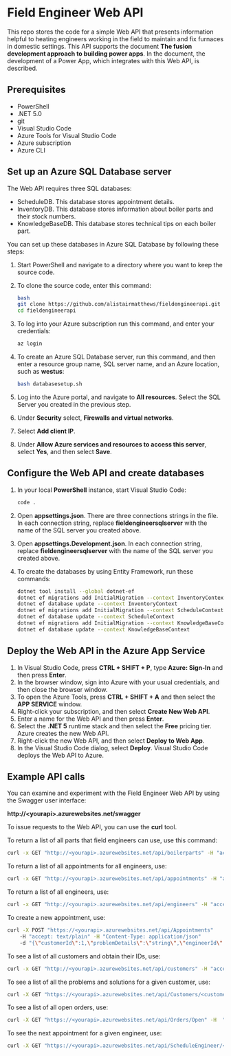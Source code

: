 # Field Engineer Web API

This repo stores the code for a simple Web API that presents information helpful to heating engineers working in the field to maintain and fix furnaces in domestic settings. This API supports the document **The fusion development approach to building power apps**. In the document, the development of a Power App, which integrates with this Web API, is described. 

## Prerequisites

- PowerShell
- .NET 5.0
- git
- Visual Studio Code
- Azure Tools for Visual Studio Code
- Azure subscription
- Azure CLI

## Set up an Azure SQL Database server

The Web API requires three SQL databases:

- ScheduleDB. This database stores appointment details.
- InventoryDB. This database stores information about boiler parts and their stock numbers.
- KnowledgeBaseDB. This database stores technical tips on each boiler part.

You can set up these databases in Azure SQL Database by following these steps:

1. Start PowerShell and navigate to a directory where you want to keep the source code.
1. To clone the source code, enter this command:

    <!-- Update this URL, when we know the final repo location -->
    ```bash
    bash
    git clone https://github.com/alistairmatthews/fieldengineerapi.git
    cd fieldengineerapi
    ```

1. To log into your Azure subscription run this command, and enter your credentials:

    ```bash
    az login
    ```

1. To create an Azure SQL Database server, run this command, and then enter a resource group name, SQL server name, and an Azure location, such as **westus**:

    ```bash
    bash databasesetup.sh
    ```

1. Log into the Azure portal, and navigate to **All resources**. Select the SQL Server you created in the previous step.
1. Under **Security** select, **Firewalls and virtual networks**.
1. Select **Add client IP**.
1. Under **Allow Azure services and resources to access this server**, select **Yes**, and then select **Save**.

## Configure the Web API and create databases

1. In your local **PowerShell** instance, start Visual Studio Code:

    ```bash
    code .
    ```

1. Open **appsettings.json**. There are three connections strings in the file. In each connection string, replace **fieldengineersqlserver** with the name of the SQL server you created above.
1. Open **appsettings.Development.json**. In each connection string, replace **fieldengineersqlserver** with the name of the SQL server you created above.
1. To create the databases by using Entity Framework, run these commands:

    ```bash
    dotnet tool install --global dotnet-ef
    dotnet ef migrations add InitialMigration --context InventoryContext
    dotnet ef database update --context InventoryContext
    dotnet ef migrations add InitialMigration --context ScheduleContext
    dotnet ef database update --context ScheduleContext
    dotnet ef migrations add InitialMigration --context KnowledgeBaseContext
    dotnet ef database update --context KnowledgeBaseContext
    ```

## Deploy the Web API in the Azure App Service

1. In Visual Studio Code, press **CTRL + SHIFT + P**, type **Azure: Sign-In** and then press **Enter**.
1. In the browser window, sign into Azure with your usual credentials, and then close the browser window.
1. To open the Azure Tools, press **CTRL + SHIFT + A** and then select the **APP SERVICE** window.
1. Right-click your subscription, and then select **Create New Web API**.
1. Enter a name for the Web API and then press **Enter**.
1. Select the **.NET 5** runtime stack and then select the **Free** pricing tier. Azure creates the new Web API.
1. Right-click the new Web API, and then select **Deploy to Web App**.
1. In the Visual Studio Code dialog, select **Deploy**. Visual Studio Code deploys the Web API to Azure.

## Example API calls

You can examine and experiment with the Field Engineer Web API by using the Swagger user interface:

**http://&lt;yourapi&gt;.azurewebsites.net/swagger**

To issue requests to the Web API, you can use the **curl** tool.

To return a list of all parts that field engineers can use, use this command:

```bash
curl -x GET "http://<yourapi>.azurewebsites.net/api/boilerparts" -H "accept: text/plain"
```

To return a list of all appointments for all engineers, use:

```bash
curl -x GET "http://<yourapi>.azurewebsites.net/api/appointments" -H "accept: text/plain"
```

To return a list of all engineers, use:

```bash
curl -x GET "http://<yourapi>.azurewebsites.net/api/engineers" -H "accept: text/plain"
```

To create a new appointment, use:

```bash
curl -X POST "https://<yourapi>.azurewebsites.net/api/Appointments" 
    -H "accept: text/plain" -H "Content-Type: application/json" 
    -d "{\"customerId\":1,\"problemDetails\":\"string\",\"engineerId\":1,\"startDateTime\":\"2021-03-22T14:23:45.434Z\"}
```

To see a list of all customers and obtain their IDs, use:

```bash
curl -x GET "http://<yourapi>.azurewebsites.net/api/customers" -H "accept: text/plain"
```

To see a list of all the problems and solutions for a given customer, use:

```bash
curl -X GET "https://<yourapi>.azurewebsites.net/api/Customers/<customersid>/Notes" -H  "accept: text/plain"
```

To see a list of all open orders, use:

```bash
curl -X GET "https://<yourapi>.azurewebsites.net/api/Orders/Open" -H  "accept: text/plain"
```

To see the next appointment for a given engineer, use:

```bash
curl -X GET "https://<yourapi>.azurewebsites.net/api/ScheduleEngineer/<engineersid>/Next" -H  "accept: text/plain"
```